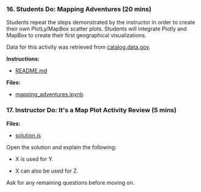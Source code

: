 ### 16. Students Do: Mapping Adventures (20 mins)

Students repeat the steps demonstrated by the instructor in order to create their own PlotLy/MapBox scatter plots. Students will integrate Plotly and MapBox to create their first geographical visualizations.

Data for this activity was retrieved from [catalog.data.gov](https://catalog.data.gov/dataset/areas-of-interest-gis).

**Instructions:**

* [README.md](Activities/16-Stu_Mapping_Adventures/README.md)

**Files:**

* [mapping_adventures.ipynb](Activities/16-Stu_Mapping_Adventures/Unsolved/mapping_adventures.ipynb)

### 17. Instructor Do: It's a Map Plot Activity Review (5 mins)

**Files:**

* [solution.js](Activities/16-Stu_mapping_adventures/Solved/solution.js)

Open the solution and explain the following:

* X is used for Y.

* X can also be used for Z.

Ask for any remaining questions before moving on.
